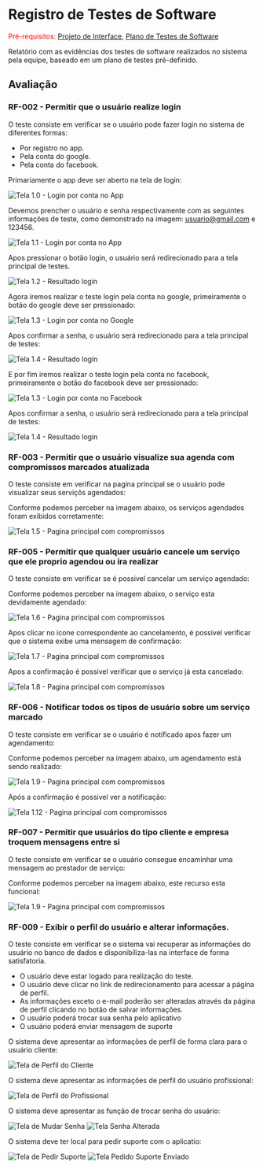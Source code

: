# Registro de Testes de Software

<span style="color:red">Pré-requisitos: <a href="3-Projeto de Interface.md"> Projeto de Interface</a></span>, <a href="8-Plano de Testes de Software.md"> Plano de Testes de Software</a>

Relatório com as evidências dos testes de software realizados no sistema pela equipe, baseado em um plano de testes pré-definido.

## Avaliação

### RF-002 - Permitir que o usuário realize login

O teste consiste em verificar se o usuário pode fazer login no sistema de diferentes formas:

- Por registro no app.
- Pela conta do google.
- Pela conta do facebook.

Primariamente o app deve ser aberto na tela de login:

![Tela 1.0 - Login por conta no App](img/login_tests_1.jpg)

Devemos prencher o usuário e senha respectivamente com as seguintes informações de teste, como demonstrado na imagem: usuario@gmail.com e 123456.

![Tela 1.1 - Login por conta no App](img/login_tests_2.jpg)

Apos pressionar o botão login, o usuário será redirecionado para a tela principal de testes.

![Tela 1.2 - Resultado login](img/login_tests_3.jpg)

Agora iremos realizar o teste login pela conta no google, primeiramente o botão do google deve ser pressionado:

![Tela 1.3 - Login por conta no Google](img/login_tests_4.jpg)

Apos confirmar a senha, o usuário será redirecionado para a tela principal de testes:

![Tela 1.4 - Resultado login](img/login_tests_3.jpg)

E por fim iremos realizar o teste login pela conta no facebook, primeiramente o botão do facebook deve ser pressionado:

![Tela 1.3 - Login por conta no Facebook](img/login_tests_5.jpg)

Apos confirmar a senha, o usuário será redirecionado para a tela principal de testes:

![Tela 1.4 - Resultado login](img/login_tests_3.jpg)

### RF-003 - Permitir que o usuário visualize sua agenda com compromissos marcados atualizada

O teste consiste em verificar na pagina principal se o usuário pode visualizar seus serviçõs agendados:

Conforme podemos perceber na imagem abaixo, os serviços agendados foram exibidos corretamente:

![Tela 1.5 - Pagina principal com compromissos](img/home-servicos-agendados.png)

### RF-005 - Permitir que qualquer usuário cancele um serviço que ele proprio agendou ou ira realizar

O teste consiste em verificar se é possivel cancelar um serviço agendado:

Conforme podemos perceber na imagem abaixo, o serviço esta devidamente agendado:

![Tela 1.6 - Pagina principal com compromissos](img/home-cancelamento-1.png)

Apos clicar no icone correspondente ao cancelamento, é possivel verificar que o sistema exibe uma mensagem de confirmação:

![Tela 1.7 - Pagina principal com compromissos](img/home-cancelamento-2.png)

Apos a confirmação é possivel verificar que o serviço já esta cancelado:

![Tela 1.8 - Pagina principal com compromissos](img/home-cancelamento-3.png)

### RF-006 - Notificar todos os tipos de usuário sobre um serviço marcado

O teste consiste em verificar se o usuário é notificado apos fazer um agendamento:

Conforme podemos perceber na imagem abaixo, um agendamento está sendo realizado:

![Tela 1.9 - Pagina principal com compromissos](img/agendamento-1.png)

Após a confirmação é possivel ver a notificação:

![Tela 1.12 - Pagina principal com compromissos](img/agendamento-2.png)

### RF-007 - Permitir que usuários do tipo cliente e empresa troquem mensagens entre si

O teste consiste em verificar se o usuário consegue encaminhar uma mensagem ao prestador de serviço:

Conforme podemos perceber na imagem abaixo, este recurso esta funcional:

![Tela 1.9 - Pagina principal com compromissos](img/chat.jpeg)

### RF-009 - Exibir o perfil do usuário e alterar informações.

O teste consiste em verificar se o sistema vai recuperar as informações do usuário no banco de dados e disponibiliza-las na interface de forma satisfatoria.

- O usuário deve estar logado para realização do teste.
- O usuário deve clicar no link de redirecionamento para acessar a página de perfil.
- As informações exceto o e-mail poderão ser alteradas através da página de perfil clicando no botão de salvar informações. 
- O usuário poderá trocar sua senha pelo aplicativo
- O usuário poderá enviar mensagem de suporte

O sistema deve apresentar as informações de perfil de forma clara para o usuário cliente:

![Tela de Perfil do Cliente ](img/perfil-cliente.png)

O sistema deve apresentar as informações de perfil do usuário profissional:

![Tela de Perfil do Profissional ](img/perfil-profissional.png)

O sistema deve apresentar as função de trocar senha do usuário:

![Tela de Mudar Senha](img/telasenha.png)
![Tela Senha Alterada](img/mudarsenha.png)

O sistema deve ter local para pedir suporte com o aplicatio:

![Tela de Pedir Suporte](img/telasuporte.png)
![Tela Pedido Suporte Enviado](img/suporte.png)



